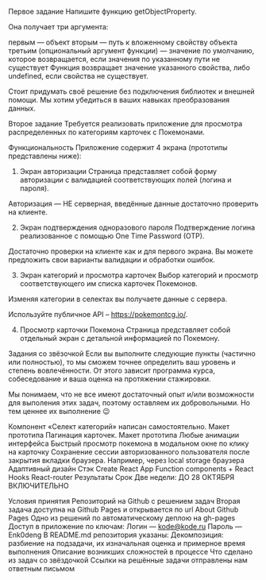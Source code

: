 Первое задание
Напишите функцию getObjectProperty.

Она получает три аргумента:

первым — объект
вторым — путь к вложенному свойству объекта
третьим (опциональный аргумент функции) — значение по умолчанию, которое возвращается, если значения по указанному пути не существует
Функция возвращает значение указанного свойства, либо undefined, если свойства не существует.

Стоит придумать своё решение без подключения библиотек и внешней помощи. Мы хотим убедиться в ваших навыках преобразования данных.

Второе задание
Требуется реализовать приложение для просмотра распределенных по категориям карточек с Покемонами.

Функциональность
Приложение содержит 4 экрана (прототипы представлены ниже):

1. Экран авторизации
Страница представляет собой форму авторизации с валидацией соответствующих полей (логина и пароля).

Авторизация — НЕ серверная, введённые данные достаточно проверить на клиенте.

2. Экран подтверждения одноразового пароля
Подтверждение логина реализованное с помощью One Time Password (OTP).

Достаточно проверки на клиенте как и для первого экрана. Вы можете предложить свои варианты валидации и обработки ошибок.

3. Экран категорий и просмотра карточек
Выбор категорий и просмотр соответствующего им списка карточек Покемонов.

Изменяя категории в селектах вы получаете данные с сервера.

Используйте публичное API – https://pokemontcg.io/.

4. Просмотр карточки Покемона
Страница представляет собой отдельный экран с детальной информацией по Покемону.

Задания со звёзочкой
Если вы выполните следующие пункты (частично или полностью), то мы сможем точнее определить ваш уровень и степень вовлечённости. От этого зависит программа курса, собеседование и ваша оценка на протяжении стажировки.

Мы понимаем, что не все имеют достаточный опыт и/или возможности для выполения этих задач, поэтому оставляем их добровольными. Но тем ценнее их выполнение 😉

 Компонент «Селект категорий» написан самостоятельно. Макет прототипа
 Пагинация карточек. Макет прототипа
 Любые анимации интерфейса
 Быстрый просмотр покемона в модальном окне по клику на карточку
 Сохранение сессии авторизованного пользователя после закрытия вкладки браузера. Например, через local storage браузера
 Адаптивный дизайн
Стэк
Create React App
Function components + React Hooks
React-router
Результаты
Срок
Две недели: ДО 28 ОКТЯБРЯ ВКЛЮЧИТЕЛЬНО

Условия принятия
Репозиторий на Github с решением задач
Вторая задача доступна на Github Pages и открывается по url
About Github Pages
Одно из решений по автоматическому деплою на gh-pages
Доступ в приложение по ключам:
Логин — kode@kode.ru
Пароль — Enk0deng
В README.md репозитория указаны:
Декомпозиция: разбиение на подзадачи, их изначальная оценка и примерное время выполнения
Описание возникших сложностей в процессе
Что сделано из задач со звёздочкой
Ссылки на решённые задачи отправлены нам ответным письмом